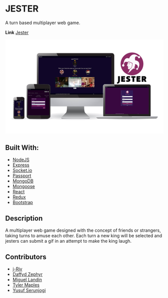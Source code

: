 # JESTER

A turn based multiplayer web game.

**Link** [Jester](https://the-jester.herokuapp.com/)

![jester](client/public/images/screenshot/the-jester.jpg)

## Built With:
* [NodeJS](https://nodejs.org/en/docs/)
* [Express](https://expressjs.com/)
* [Socket.io](https://socket.io/)
* [Passport](http://www.passportjs.org/)
* [MongoDB](https://www.mongodb.com/)
* [Mongoose](https://mongoosejs.com/)
* [React](https://reactjs.org/)
* [Redux](https://redux.js.org/)
* [Bootstrap](https://getbootstrap.com/)

## Description
A multiplayer web game designed with the concept of friends or strangers, taking turns to amuse each other. Each turn a new king will be selected and jesters can submit a gif in an attempt to make the king laugh.

## Contributors
* [j-Riv](https://github.com/j-Riv)
* [Daffyd Zephyr](https://github.com/helloimdavidhaha)
* [Miguel Landin](https://github.com/MigPerLan)
* [Tyler Maples](https://github.com/tylerkmaples)
* [Yusuf Serunjogi](https://github.com/come2america)
